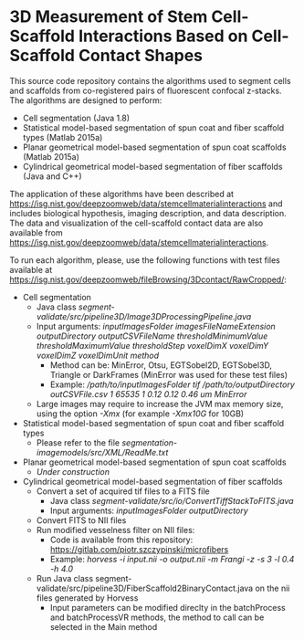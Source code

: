 # 3D Measurement of Stem Cell-Scaffold Interactions Based on Cell-Scaffold Contact Shapes
 
This source code repository contains the algorithms used to segment cells and scaffolds from co-registered pairs of fluorescent confocal z-stacks. The algorithms are designed to perform:
* Cell segmentation (Java 1.8)
* Statistical model-based segmentation of spun coat and fiber scaffold types (Matlab 2015a)
* Planar geometrical model-based segmentation of spun coat scaffolds (Matlab 2015a)
* Cylindrical geometrical model-based segmentation of fiber scaffolds (Java and C++)

The application of these algorithms have been described at https://isg.nist.gov/deepzoomweb/data/stemcellmaterialinteractions and includes biological hypothesis, imaging description, and data description. The data and visualization of the cell-scaffold contact data are also available from https://isg.nist.gov/deepzoomweb/data/stemcellmaterialinteractions.
 
To run each algorithm, please, use the following functions with test files available at https://isg.nist.gov/deepzoomweb/fileBrowsing/3Dcontact/RawCropped/:
* Cell segmentation
    * Java class *segment-validate/src/pipeline3D/Image3DProcessingPipeline.java*
    * Input arguments: *inputImagesFolder imagesFileNameExtension outputDirectory outputCSVFileName thresholdMinimumValue thresholdMaximumValue thresholdStep voxelDimX voxelDimY voxelDimZ voxelDimUnit method*
        * Method can be: MinError, Otsu, EGTSobel2D, EGTSobel3D, Triangle or DarkFrames (MinError was used for these test files)
        * Example: */path/to/inputImagesFolder tif /path/to/outputDirectory outCSVFile.csv 1 65535 1 0.12 0.12 0.46 um MinError*
    * Large images may require to increase the JVM max memory size, using the option *-Xmx* (for example *-Xmx10G* for 10GB)
* Statistical model-based segmentation of spun coat and fiber scaffold types
    * Please refer to the file *segmentation-imagemodels/src/XML/ReadMe.txt*
* Planar geometrical model-based segmentation of spun coat scaffolds
    * *Under construction*
* Cylindrical geometrical model-based segmentation of fiber scaffolds 
    * Convert a set of acquired tif files to a FITS file 
        * Java class *segment-validate/src/io/ConvertTiffStackToFITS.java*
        * Input arguments: *inputImagesFolder outputDirectory*
    * Convert FITS to NII files
    * Run modified vesselness filter on NII files:
        * Code is available from this repository: https://gitlab.com/piotr.szczypinski/microfibers
        * Example: *horvess -i input.nii -o output.nii -m Frangi -z -s 3 -l 0.4 -h 4.0*
    * Run Java class segment-validate/src/pipeline3D/FiberScaffold2BinaryContact.java on the nii files generated by Horvess
        * Input parameters can be modified direclty in the batchProcess and batchProcessVR methods, the method to call can be selected in the Main method